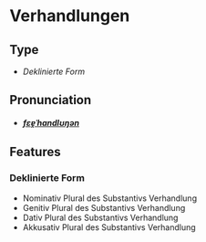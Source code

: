 # Verhandlungen
## Type
- _Deklinierte Form_
## Pronunciation
- **_[fɛɐ̯ˈhandlʊŋən](https://commons.wikimedia.org/wiki/File:De-Verhandlungen.ogg)_**
## Features
### Deklinierte Form
- Nominativ Plural des Substantivs Verhandlung
- Genitiv Plural des Substantivs Verhandlung
- Dativ Plural des Substantivs Verhandlung
- Akkusativ Plural des Substantivs Verhandlung
